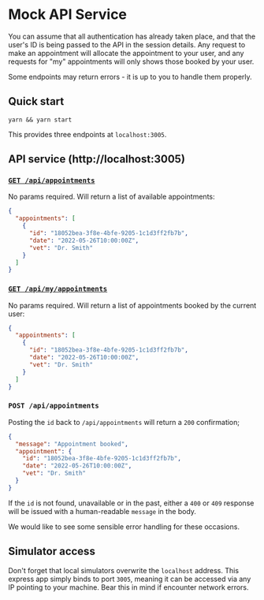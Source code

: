 # Mock API Service

You can assume that all authentication has already taken place, and that the user's ID is being
passed to the API in the session details. Any request to make an appointment will allocate the
appointment to your user, and any requests for "my" appointments will only shows those booked by your user.

Some endpoints may return errors - it is up to you to handle them properly.

## Quick start

```shell
yarn && yarn start
```

This provides three endpoints at `localhost:3005`.

## API service (http://localhost:3005)

### [`GET /api/appointments`](http://localhost:3005/api/appointments)

No params required. Will return a list of available appointments:

```json
{
  "appointments": [
    {
      "id": "18052bea-3f8e-4bfe-9205-1c1d3ff2fb7b",
      "date": "2022-05-26T10:00:00Z",
      "vet": "Dr. Smith"
    }
  ]
}
```

### [`GET /api/my/appointments`](http://localhost:3005/api/my/appointments)

No params required. Will return a list of appointments booked by the current user:

```json
{
  "appointments": [
    {
      "id": "18052bea-3f8e-4bfe-9205-1c1d3ff2fb7b",
      "date": "2022-05-26T10:00:00Z",
      "vet": "Dr. Smith"
    }
  ]
}
```

### `POST /api/appointments`

Posting the `id` back to `/api/appointments` will return a `200` confirmation;

```json
{
  "message": "Appointment booked",
  "appointment": {
    "id": "18052bea-3f8e-4bfe-9205-1c1d3ff2fb7b",
    "date": "2022-05-26T10:00:00Z",
    "vet": "Dr. Smith"
  }
}
```

If the `id` is not found, unavailable or in the past, either a `400` or `409` response will be
issued with a human-readable `message` in the body.

We would like to see some sensible error handling for these occasions.

## Simulator access

Don't forget that local simulators overwrite the `localhost` address. This express app simply binds
to port `3005`, meaning it can be accessed via any IP pointing to your machine. Bear this in mind if
encounter network errors.
